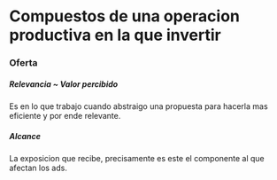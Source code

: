 
# Compuestos de una operacion productiva en la que invertir
### Oferta
##### Relevancia ~ Valor percibido
Es en lo que trabajo cuando abstraigo una propuesta para hacerla mas eficiente y por ende relevante. 

##### Alcance
La exposicion que recibe, precisamente es este el componente al que afectan los ads. 
